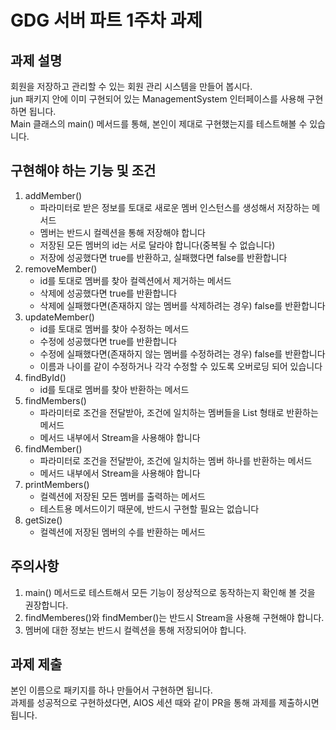 # GDG 서버 파트 1주차 과제

## 과제 설명
회원을 저장하고 관리할 수 있는 회원 관리 시스템을 만들어 봅시다.<br>
jun 패키지 안에 이미 구현되어 있는 ManagementSystem 인터페이스를 사용해 구현하면 됩니다.<br>
Main 클래스의 main() 메서드를 통해, 본인이 제대로 구현했는지를 테스트해볼 수 있습니다.<br>

## 구현해야 하는 기능 및 조건
1. addMember()
   - 파라미터로 받은 정보를 토대로 새로운 멤버 인스턴스를 생성해서 저장하는 메서드
   - 멤버는 반드시 컬렉션을 통해 저장해야 합니다
   - 저장된 모든 멤버의 id는 서로 달라야 합니다(중복될 수 없습니다)
   - 저장에 성공했다면 true를 반환하고, 실패했다면 false를 반환합니다
2. removeMember()
   - id를 토대로 멤버를 찾아 컬렉션에서 제거하는 메서드
   - 삭제에 성공했다면 true를 반환합니다
   - 삭제에 실패했다면(존재하지 않는 멤버를 삭제하려는 경우) false를 반환합니다
3. updateMember()
   - id를 토대로 멤버를 찾아 수정하는 메서드
   - 수정에 성공했다면 true를 반환합니다
   - 수정에 실패했다면(존재하지 않는 멤버를 수정하려는 경우) false를 반환합니다
   - 이름과 나이를 같이 수정하거나 각각 수정할 수 있도록 오버로딩 되어 있습니다
4. findById()
   - id를 토대로 멤버를 찾아 반환하는 메서드
5. findMembers()
   - 파라미터로 조건을 전달받아, 조건에 일치하는 멤버들을 List 형태로 반환하는 메서드
   - 메서드 내부에서 Stream을 사용해야 합니다
6. findMember()
   - 파라미터로 조건을 전달받아, 조건에 일치하는 멤버 하나를 반환하는 메서드
   - 메서드 내부에서 Stream을 사용해야 합니다
7. printMembers()
   - 컬렉션에 저장된 모든 멤버를 출력하는 메서드
   - 테스트용 메서드이기 때문에, 반드시 구현할 필요는 없습니다
8. getSize()
   - 컬렉션에 저장된 멤버의 수를 반환하는 메서드

## 주의사항
1. main() 메서드로 테스트해서 모든 기능이 정상적으로 동작하는지 확인해 볼 것을 권장합니다.
2. findMemberes()와 findMember()는 반드시 Stream을 사용해 구현해야 합니다.
3. 멤버에 대한 정보는 반드시 컬렉션을 통해 저장되어야 합니다.

## 과제 제출
본인 이름으로 패키지를 하나 만들어서 구현하면 됩니다.<br>
과제를 성공적으로 구현하셨다면, AIOS 세션 때와 같이 PR을 통해 과제를 제출하시면 됩니다.
